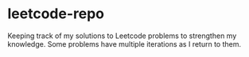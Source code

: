 # leetcode-repo
Keeping track of my solutions to Leetcode problems to strengthen my knowledge. Some problems have multiple iterations as I return to them.
